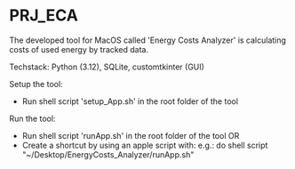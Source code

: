 # PRJ_ECA
The developed tool for MacOS called 'Energy Costs Analyzer' is calculating costs of used energy by tracked data.
 
Techstack: Python (3.12), SQLite, customtkinter (GUI) 

Setup the tool:
- Run shell script 'setup_App.sh' in the root folder of the tool

Run the tool:
- Run shell script 'runApp.sh' in the root folder of the tool
OR
- Create a shortcut by using an apple script with:
e.g.: do shell script "~/Desktop/EnergyCosts_Analyzer/runApp.sh"



